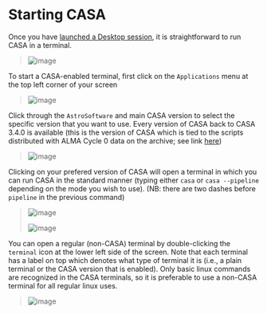 # Starting CASA 

Once you have
[launched a Desktop session](../NewUser/launch-desktop.md), it is straightforward to run CASA in a terminal.

> ![image](images/start_casa/1_new_desktop.png)

To start a CASA-enabled terminal, first click on the `Applications`
menu at the top left corner of your screen

> ![image](images/start_casa/2_applications_menu.png)

Click through the `AstroSoftware` and main CASA version to select the
specific version that you want to use. Every version of CASA back to
CASA 3.4.0 is available (this is the version of CASA which is tied to
the scripts distributed with ALMA Cycle 0 data on the archive; see link
[here](https://casaguides.nrao.edu/index.php?title=Updating_a_script_to_work_with_CASA_4.2))

> ![image](images/start_casa/3_choose_casa.png)

Clicking on your prefered version of CASA will open a terminal in which
you can run CASA in the standard manner (typing either `casa` or
`casa --pipeline` depending on the mode you wish to use). (NB: there
are two dashes before `pipeline` in the previous command)

> ![image](images/start_casa/4_casa_launched.png)
>
> ![image](images/start_casa/5_run_casa.png)

You can open a regular (non-CASA) terminal by double-clicking the
`terminal` icon at the lower left side of the screen. Note that each
terminal has a label on top which denotes what type of terminal it is
(i.e., a plain terminal or the CASA version that is enabled). Only basic
linux commands are recognized in the CASA terminals, so it is preferable
to use a non-CASA terminal for all regular linux uses.

> ![image](images/start_casa/6_casa_and_terminal.png)
